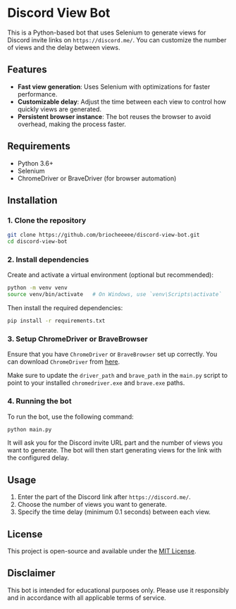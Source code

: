 
# Discord View Bot

This is a Python-based bot that uses Selenium to generate views for Discord invite links on `https://discord.me/`. You can customize the number of views and the delay between views.

## Features

- **Fast view generation**: Uses Selenium with optimizations for faster performance.
- **Customizable delay**: Adjust the time between each view to control how quickly views are generated.
- **Persistent browser instance**: The bot reuses the browser to avoid overhead, making the process faster.

## Requirements

- Python 3.6+
- Selenium
- ChromeDriver or BraveDriver (for browser automation)

## Installation

### 1. Clone the repository

```bash
git clone https://github.com/briocheeeee/discord-view-bot.git
cd discord-view-bot
```


### 2. Install dependencies

Create and activate a virtual environment (optional but recommended):

```bash
python -m venv venv
source venv/bin/activate   # On Windows, use `venv\Scripts\activate`
```

Then install the required dependencies:

```bash
pip install -r requirements.txt
```

### 3. Setup ChromeDriver or BraveBrowser

Ensure that you have `ChromeDriver` or `BraveBrowser` set up correctly. You can download `ChromeDriver` from [here](https://developer.chrome.com/docs/chromedriver/downloads).

Make sure to update the `driver_path` and `brave_path` in the `main.py` script to point to your installed `chromedriver.exe` and `brave.exe` paths.

### 4. Running the bot

To run the bot, use the following command:

```bash
python main.py
```

It will ask you for the Discord invite URL part and the number of views you want to generate. The bot will then start generating views for the link with the configured delay.

## Usage

1. Enter the part of the Discord link after `https://discord.me/`.
2. Choose the number of views you want to generate.
3. Specify the time delay (minimum 0.1 seconds) between each view.

## License

This project is open-source and available under the [MIT License](LICENSE).

## Disclaimer

This bot is intended for educational purposes only. Please use it responsibly and in accordance with all applicable terms of service.

